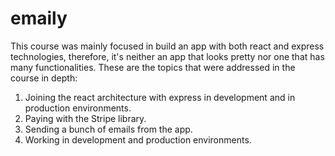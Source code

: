 # emaily

This course was mainly focused in build an app with both react and express technologies, therefore, it's neither an app that looks pretty nor one that has many functionalities. 
These are the topics that were addressed in the course in depth:
1. Joining the react architecture with express in development and in production environments.
2. Paying with the Stripe library.
3. Sending a bunch of emails from the app.
4. Working in development and production environments.

